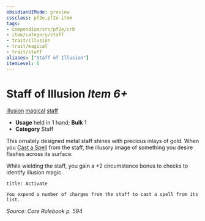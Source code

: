 ```yaml
---
obsidianUIMode: preview
cssclass: pf2e,pf2e-item
tags:
- compendium/src/pf2e/crb
- item/category/staff
- trait/illusion
- trait/magical
- trait/staff
aliases: ["Staff of Illusion"]
itemLevel: 6
---
```

# Staff of Illusion *Item 6+*  
[illusion](../../../rules/traits/illusion.md)  [magical](../../../rules/traits/magical.md)  [staff](../../../rules/traits/staff.md)  

- **Usage** held in 1 hand; **Bulk** 1
- **Category** Staff

This ornately designed metal staff shines with precious inlays of gold. When you [Cast a Spell](../../../rules/actions/cast-a-spell.md) from the staff, the illusory image of something you desire flashes across its surface.

While wielding the staff, you gain a +2 circumstance bonus to checks to identify illusion magic.

```ad-embed-ability
title: Activate

You expend a number of charges from the staff to cast a spell from its list.
```

*Source: Core Rulebook p. 594*
